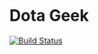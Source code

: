 # Dota Geek

[![Build Status](https://travis-ci.com/rishav394/Dota-Geek.svg?token=nxairHVBeKGrCQKnMdVR&branch=master)](https://travis-ci.com/rishav394/Dota-Geek)
